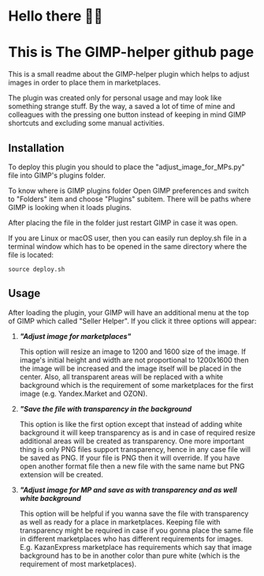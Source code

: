 # Hello there 👋🏼 
# This is The GIMP-helper github page

This is a small readme about the GIMP-helper plugin which helps to adjust images in order to place them in marketplaces.

The plugin was created only for personal usage and may look like something strange stuff. By the way, a saved a lot of time of mine and colleagues with the pressing one button instead of keeping in mind GIMP shortcuts and excluding some manual activities.

## Installation
To deploy this plugin you should to place the "adjust_image_for_MPs.py" file into GIMP's plugins folder.

To know where is GIMP plugins folder Open GIMP preferences and switch to "Folders" item and choose "Plugins" subitem. 
There will be paths where GIMP is looking when it loads plugins.

After placing the file in the folder just restart GIMP in case it was open.

If you are Linux or macOS user, then you can easily run deploy.sh file in a terminal window which has to be opened in the same directory where the file is located:

`source deploy.sh`

## Usage

After loading the plugin, your GIMP will have an additional menu at the top of GIMP which called "Seller Helper".
If you click it three options will appear:

1. ***"Adjust image for marketplaces"***
   
    This option will resize an image to 1200 and 1600 size of the image. If image's initial height and width are not proportional to 1200x1600 then the image will be increased and the image itself will be placed in the center. Also, all transparent areas will be replaced with a white background which is the requirement of some marketplaces for the first image (e.g. Yandex.Market and OZON).

2. ***"Save the file with transparency in the background***
   
    This option is like the first option except that instead of adding white background it will keep transparency as is and in case of required resize additional areas will be created as transparency. One more important thing is only PNG files support transparency, hence in any case file will be saved as PNG. If your file is PNG then it will override. If you have open another format file then a new file with the same name but PNG extension will be created.

3. ***"Adjust image for MP and save as with transparency and as well white background***

    This option will be helpful if you wanna save the file with transparency as well as ready for a place in marketplaces. Keeping file with transparency might be required in case if you gonna place the same file in different marketplaces who has different requirements for images. E.g. KazanExpress marketplace has requirements which say that image background has to be in another color than pure white (which is the requirement of most marketplaces).


